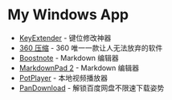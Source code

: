 # My Windows App

- [KeyExtender](https://keyextender.en.softonic.com/) - 键位修改神器
- [360 压缩](http://yasuo.360.cn/) - 360 唯一一款让人无法放弃的软件
- [Boostnote](https://boostnote.io/) - Markdown 编辑器
- [MarkdownPad 2](http://markdownpad.com/) - Markdown 编辑器
- [PotPlayer](https://potplayer.daum.net/) - 本地视频播放器
- [PanDownload](https://pandownload.com/) - 解锁百度网盘不限速下载姿势
